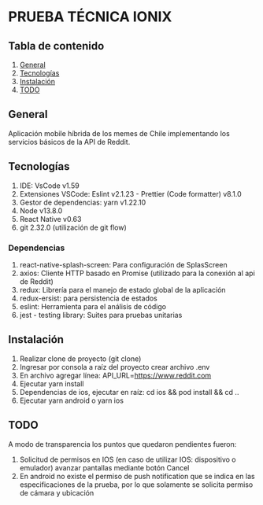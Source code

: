 # PRUEBA TÉCNICA IONIX

## Tabla de contenido

1. [General](#General)
2. [Tecnologías](#Tecnologías)
3. [Instalación](#Instalación)
4. [TODO](#todo)

## General

Aplicación mobile híbrida de los memes de Chile implementando los servicios básicos de la API de Reddit.

## Tecnologías

1. IDE: VsCode v1.59
2. Extensiones VSCode: Eslint v2.1.23 - Prettier (Code formatter) v8.1.0
3. Gestor de dependencias: yarn v1.22.10
4. Node v13.8.0
5. React Native v0.63
6. git 2.32.0 (utilización de git flow)

### Dependencias

1. react-native-splash-screen: Para configuración de SplasScreen
2. axios: Cliente HTTP basado en Promise (utilizado para la conexión al api de Reddit)
3. redux: Librería para el manejo de estado global de la aplicación
4. redux-ersist: para persistencia de estados
5. eslint: Herramienta para el análisis de código
6. jest - testing library: Suites para pruebas unitarias

## Instalación

1. Realizar clone de proyecto (git clone)
2. Ingresar por consola a raíz del proyecto crear archivo .env
3. En archivo agregar línea: API_URL=https://www.reddit.com
4. Ejecutar yarn install
5. Dependencias de ios, ejecutar en raíz: cd ios && pod install && cd ..
6. Ejecutar yarn android o yarn ios

## TODO

A modo de transparencia los puntos que quedaron pendientes fueron:

1. Solicitud de permisos en IOS (en caso de utilizar IOS: dispositivo o emulador) avanzar pantallas mediante botón Cancel
2. En android no existe el permiso de push notification que se indica en las especificaciones de la prueba, por lo que
   solamente se solicita permiso de cámara y ubicación
